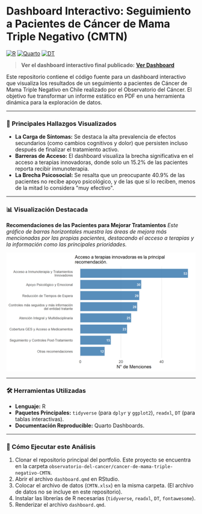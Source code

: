 # Dashboard Interactivo: Seguimiento a Pacientes de Cáncer de Mama Triple Negativo (CMTN)

[![R](https://img.shields.io/badge/Code-R-276DC3?style=for-the-badge&logo=r)](https://www.r-project.org/) [![Quarto](https://img.shields.io/badge/Dashboard-Quarto-blue?style=for-the-badge&logo=quarto)](https://quarto.org/) [![DT](https://img.shields.io/badge/Tables-DT-1E90FF?style=for-the-badge)]()

> **Ver el dashboard interactivo final publicado:** [**Ver Dashboard**](https://94810.quarto.pub/dashboard-censo-yo-soy-triple/)

Este repositorio contiene el código fuente para un dashboard interactivo que visualiza los resultados de un seguimiento a pacientes de Cáncer de Mama Triple Negativo en Chile realizado por el Observatorio del Cáncer. El objetivo fue transformar un informe estático en PDF en una herramienta dinámica para la exploración de datos.

---

### 🎯 Principales Hallazgos Visualizados

*   **La Carga de Síntomas:** Se destaca la alta prevalencia de efectos secundarios (como cambios cognitivos y dolor) que persisten incluso después de finalizar el tratamiento activo.
*   **Barreras de Acceso:** El dashboard visualiza la brecha significativa en el acceso a terapias innovadoras, donde solo un 15.2% de las pacientes reporta recibir inmunoterapia.
*   **La Brecha Psicosocial:** Se resalta que un preocupante 40.9% de las pacientes no recibe apoyo psicológico, y de las que sí lo reciben, menos de la mitad lo considera "muy efectivo".

---

### 📊 Visualización Destacada

**Recomendaciones de las Pacientes para Mejorar Tratamientos**
*Este gráfico de barras horizontales muestra las áreas de mejora más mencionadas por las propias pacientes, destacando el acceso a terapias y la información como las principales prioridades.*

![Gráfico de Recomendaciones](recomendaciones.png)

---

### 🛠️ Herramientas Utilizadas

*   **Lenguaje:** R
*   **Paquetes Principales:** `tidyverse` (para `dplyr` y `ggplot2`), `readxl`, `DT` (para tablas interactivas).
*   **Documentación Reproducible:** Quarto Dashboards.

---

### 🚀 Cómo Ejecutar este Análisis

1.  Clonar el repositorio principal del portfolio. Este proyecto se encuentra en la carpeta `observatorio-del-cancer/cancer-de-mama-triple-negativo-CMTN`.
2.  Abrir el archivo `dashboard.qmd` en RStudio.
3.  Colocar el archivo de datos (`CMTN.xlsx`) en la misma carpeta. (El archivo de datos no se incluye en este repositorio).
4.  Instalar las librerías de R necesarias (`tidyverse`, `readxl`, `DT`, `fontawesome`).
5.  Renderizar el archivo `dashboard.qmd`.
